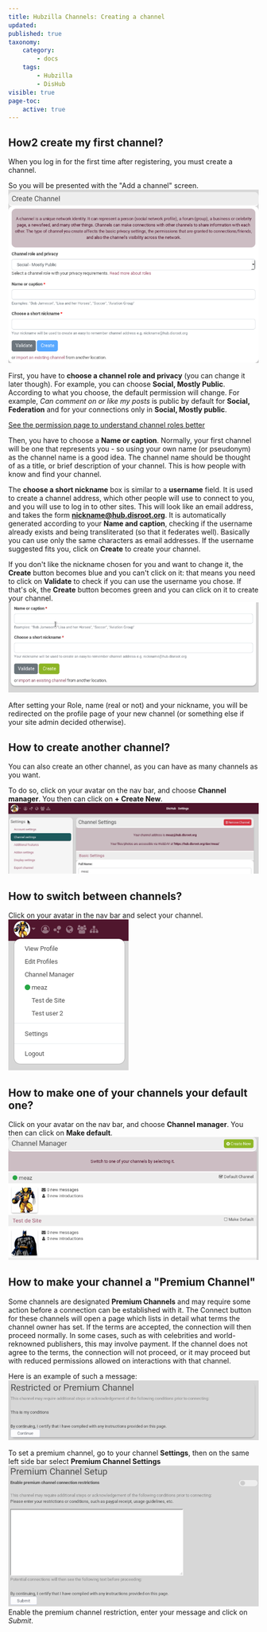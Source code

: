 ```yaml
---
title: Hubzilla Channels: Creating a channel
updated:
published: true
taxonomy:
    category:
        - docs
    tags:
        - Hubzilla
        - DisHub
visible: true
page-toc:
    active: true
---
```


## How2 create my first channel?

When you log in for the first time after registering, you must create a channel.

So you will be presented with the "Add a channel" screen.
![channel_create](en/channel_create.png)

First, you have to **choose a channel role and privacy** (you can change it later though). For example, you can choose **Social, Mostly Public**. According to what you choose, the default permission will change. For example, *Can comment on or like my posts* is public by default for **Social, Federation** and for your connections only in **Social, Mostly public**.

[See the permission page to understand channel roles better](../../permissions)

Then, you have to choose a **Name or caption**. Normally, your first channel will be one that represents you - so using your own name (or pseudonym) as the channel name is a good idea. The channel name should be thought of as a title, or brief description of your channel. This is how people with know and find your channel.

The **choose a short nickname** box is similar to a **username** field. It is used to create a channel address, which other people will use to connect to you, and you will use to log in to other sites. This will look like an email address, and takes the form **nickname@hub.disroot.org**. It is automatically generated according to your **Name and caption**, checking if the username already exists and being transliterated (so that it federates well). Basically you can use only the same characters as email addresses. If the username suggested fits you, click on **Create** to create your channel.

If you don't like the nickname chosen for you and want to change it, the **Create** button becomes blue and you can't click on it: that means you need to click on **Validate** to check if you can use the username you chose. If that's ok, the **Create** button becomes green and you can click on it to create your channel.
![channel_nickname](en/channel_nickname.gif)


After setting your Role, name (real or not) and your nickname, you will be redirected on the profile page of your new channel (or something else if your site admin decided otherwise).

## How to create another channel?
You can also create an other channel, as you can have as many channels as you want.

To do so, click on your avatar on the nav bar, and choose **Channel manager**. You then can click on **+ Create New**.
![channel_creation](en/channel_creation.gif)

## How to switch between channels?
Click on your avatar in the nav bar and select your channel.
![switch_channel](en/avatar_menu.png)

## How to make one of your channels your default one?
Click on your avatar on the nav bar, and choose **Channel manager**. You then can click on **Make default**.
![channel_default](en/channel_default.png)

## How to make your channel a "Premium Channel"
Some channels are designated **Premium Channels** and may require some action before a connection can be established with it. The Connect button for these channels will open a page which lists in detail what terms the channel owner has set. If the terms are accepted, the connection will then proceed normally. In some cases, such as with celebrities and world-reknowned publishers, this may involve payment. If the channel does not agree to the terms, the connection will not proceed, or it may proceed but with reduced permissions allowed on interactions with that channel.

Here is an example of such a message:
![connections_premium_message](en/Connection_premium_message.png)

To set a premium channel, go to your channel **Settings**, then on the same left side bar select **Premium Channel Settings**
![channel_premium](en/channel_premium.png)
Enable the premium channel restriction, enter your message and click on *Submit*.
